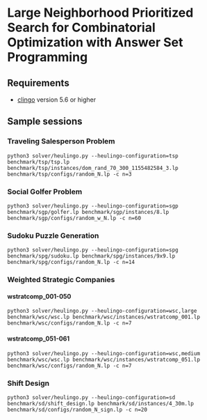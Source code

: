 # Large Neighborhood Prioritized Search for Combinatorial Optimization with Answer Set Programming

<!-- The heulingo solver is an ASP-based implementation of Large Neighborhood Prioritized Search (LNPS). -->
<!-- LNPS is an integration of systematic prioritized-search and SLS-based large neighborhood search -->
<!-- for solving combinatorial optimization problems. -->
<!-- LNPS starts with an initial solution and then iteratively tries to find improved solutions -->
<!-- by alternately destroying and prioritized-searching a current incumbent solution. -->
<!-- LNPS can not only find near-optimal solutions within a reasonable amount of computation time -->
<!-- but also guarantee the optimality of obtained solutions. -->

## Requirements
- [clingo](https://potassco.org/clingo/) version 5.6 or higher

## Sample sessions

### Traveling Salesperson Problem

```
python3 solver/heulingo.py --heulingo-configuration=tsp benchmark/tsp/tsp.lp benchmark/tsp/instances/dom_rand_70_300_1155482584_3.lp benchmark/tsp/configs/random_N.lp -c n=3
```

### Social Golfer Problem

```
python3 solver/heulingo.py --heulingo-configuration=sgp benchmark/sgp/golfer.lp benchmark/sgp/instances/8.lp benchmark/sgp/configs/random_w_N.lp -c n=60
```

### Sudoku Puzzle Generation

```
python3 solver/heulingo.py --heulingo-configuration=spg benchmark/spg/sudoku.lp benchmark/spg/instances/9x9.lp benchmark/spg/configs/random_N.lp -c n=14
```

### Weighted Strategic Companies

#### wstratcomp_001-050

```
python3 solver/heulingo.py --heulingo-configuration=wsc,large benchmark/wsc/wsc.lp benchmark/wsc/instances/wstratcomp_001.lp benchmark/wsc/configs/random_N.lp -c n=7
```

#### wstratcomp_051-061

```
python3 solver/heulingo.py --heulingo-configuration=wsc,medium benchmark/wsc/wsc.lp benchmark/wsc/instances/wstratcomp_051.lp benchmark/wsc/configs/random_N.lp -c n=7
```

### Shift Design

```
python3 solver/heulingo.py --heulingo-configuration=sd benchmark/sd/shift_design.lp benchmark/sd/instances/4_30m.lp benchmark/sd/configs/random_N_sign.lp -c n=20
```

